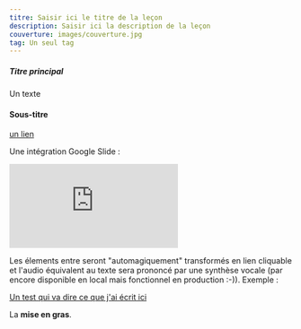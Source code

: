 ```yaml
---
titre: Saisir ici le titre de la leçon
description: Saisir ici la description de la leçon
couverture: images/couverture.jpg
tag: Un seul tag
---
```


##### Titre principal

Un texte

#### Sous-titre

[un lien](https://paysdufle.fr/grammaire/genre/les-parties-du-corps/index.html)

Une intégration Google Slide :

<div class="embed-responsive embed-responsive-16by9">
    <iframe class="embed-responsive-item" src="https://docs.google.com/presentation/d/e/2PACX-1vS7v9JwADK1d4nunrp3qVpLODDmrQEpbGHBkfbgAEZbxsOGRnxhpYTrHDiFOhua6WkqymAwXOZDU6fU/embed?start=false&loop=false&delayms=3000" frameborder="0" allowfullscreen="true" mozallowfullscreen="true" webkitallowfullscreen="true"></iframe>
</div>

Les élements entre <a href="#" class="tts-content"></a> seront "automagiquement" transformés en lien cliquable et l'audio équivalent au texte sera prononcé par une synthèse vocale (par encore disponible en local mais fonctionnel en production :-)). Exemple :

<a href="#" class="tts-content">Un test qui va dire ce que j'ai écrit ici</a>

La **mise en gras**.
